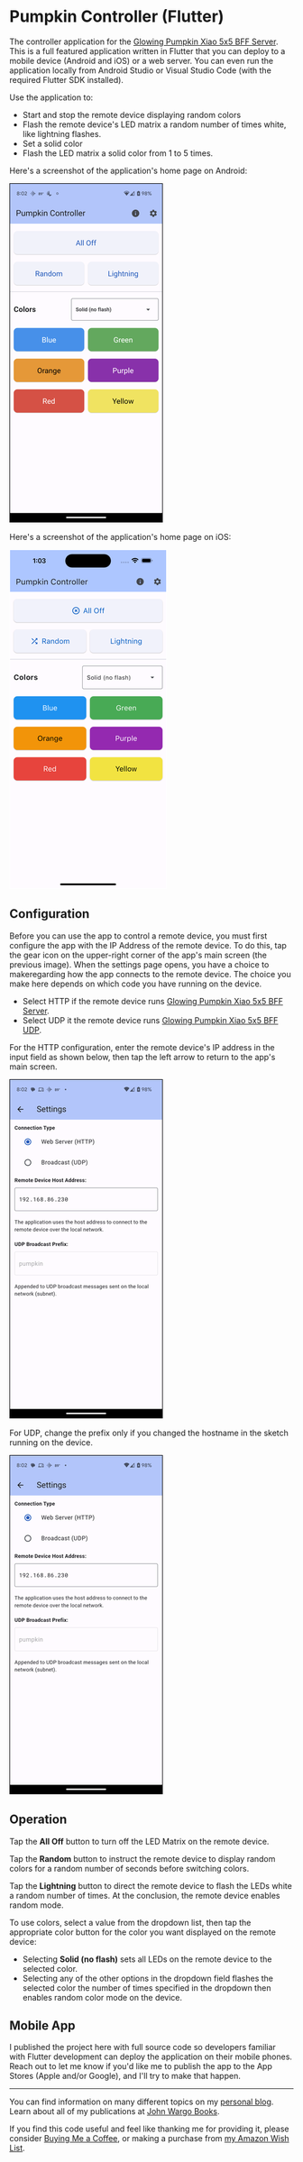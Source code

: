 # Pumpkin Controller (Flutter)

The controller application for the [Glowing Pumpkin Xiao 5x5 BFF Server](https://github.com/johnwargo/glowing-pumpkin-xiao-bff-server). This is a full featured application written in Flutter that you can deploy to a mobile device (Android and iOS) or a web server. You can even run the application locally from Android Studio or Visual Studio Code (with the required Flutter SDK installed).

Use the application to:

* Start and stop the remote device displaying random colors
* Flash the remote device's LED matrix a random number of times white, like lightning flashes.
* Set a solid color
* Flash the LED matrix a solid color from 1 to 5 times.

Here's a screenshot of the application's home page on Android:

![Home Page Image](images/home.png)

Here's a screenshot of the application's home page on iOS:

![Pumpkin Controller on iOS](images/pumpkin-controller-ios.png)

## Configuration

Before you can use the app to control a remote device, you must first configure the app with the IP Address of the remote device. To do this, tap the gear icon on the upper-right corner of the app's main screen (the previous image). When the settings page opens, you have a choice to makeregarding how the app connects to the remote device. The choice you make here depends on which code you have running on the device. 

* Select HTTP if the remote device runs [Glowing Pumpkin Xiao 5x5 BFF Server](https://github.com/johnwargo/glowing-pumpkin-xiao-bff-server).
* Select UDP it the remote device runs  [Glowing Pumpkin Xiao 5x5 BFF UDP](https://github.com/johnwargo/glowing-pumpkin-xiao-bff-udp).

For the HTTP configuration, enter the remote device's IP address in the input field as shown below, then tap the left arrow to return to the app's main screen. 

![Settings Page: HTTP](images/settings-http.png)

For UDP, change the prefix only if you changed the hostname in the sketch running on the device.

![Settings Page: UDP](images/settings-http.png)

## Operation

Tap the **All Off** button to turn off the LED Matrix on the remote device.

Tap the **Random** button to instruct the remote device to display random colors for a random number of seconds before switching colors.

Tap the **Lightning** button to direct the remote device to flash the LEDs white a random number of times. At the conclusion, the remote device enables random mode.

To use colors, select a value from the dropdown list, then tap the appropriate color button for the color you want displayed on the remote device:

* Selecting **Solid (no flash)** sets all LEDs on the remote device to the selected color.
* Selecting any of the other options in the dropdown field flashes the selected color the number of times specified in the dropdown then enables random color mode on the device.

## Mobile App

I published the project here with full source code so developers familiar with Flutter development can deploy the application on their mobile phones. Reach out to let me know if you'd like me to publish the app to the App Stores (Apple and/or Google), and I'll try to make that happen.

***

You can find information on many different topics on my [personal blog](http://www.johnwargo.com). Learn about all of my publications at [John Wargo Books](http://www.johnwargobooks.com).

If you find this code useful and feel like thanking me for providing it, please consider <a href="https://www.buymeacoffee.com/johnwargo" target="_blank">Buying Me a Coffee</a>, or making a purchase from [my Amazon Wish List](https://amzn.com/w/1WI6AAUKPT5P9).